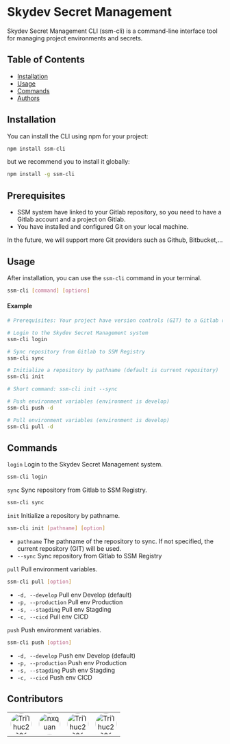 # Skydev Secret Management

Skydev Secret Management CLI (ssm-cli) is a command-line interface tool for managing project environments and secrets.

## Table of Contents

- [Installation](#installation)
- [Usage](#usage)
- [Commands](#commands)
- [Authors](#authors)

## Installation

You can install the CLI using npm for your project:

```sh
npm install ssm-cli
```

but we recommend you to install it globally:

```sh
npm install -g ssm-cli
```

## Prerequisites

- SSM system have linked to your Gitlab repository, so you need to have a Gitlab account and a project on Gitlab.
- You have installed and configured Git on your local machine.

In the future, we will support more Git providers such as Github, Bitbucket,...

## Usage

After installation, you can use the `ssm-cli` command in your terminal.

```sh
ssm-cli [command] [options]
```

#### Example

```sh
# Prerequisites: Your project have version controls (GIT) to a Gitlab repository

# Login to the Skydev Secret Management system
ssm-cli login

# Sync repository from Gitlab to SSM Registry
ssm-cli sync

# Initialize a repository by pathname (default is current repository)
ssm-cli init

# Short command: ssm-cli init --sync

# Push environment variables (environment is develop)
ssm-cli push -d

# Pull environment variables (environment is develop)
ssm-cli pull -d
```

## Commands

`login`
Login to the Skydev Secret Management system.

```sh
ssm-cli login
```

`sync`
Sync repository from Gitlab to SSM Registry.

```sh
ssm-cli sync
```

`init`
Initialize a repository by pathname.

```sh
ssm-cli init [pathname] [option]
```

- `pathname` The pathname of the repository to sync. If not specified, the current repository (GIT) will be used.
- `--sync` Sync repository from Gitlab to SSM Registry

`pull`
Pull environment variables.

```sh
ssm-cli pull [option]
```

- `-d, --develop` Pull env Develop (default)
- `-p, --production` Pull env Production
- `-s, --stagding` Pull env Stagding
- `-c, --cicd` Pull env CICD

`push`
Push environment variables.

```sh
ssm-cli push [option]
```

- `-d, --develop` Push env Develop (default)
- `-p, --production` Push env Production
- `-s, --stagding` Push env Stagding
- `-c, --cicd` Push env CICD

## Contributors

<table>
  <tr>
    <td align="center">
      <a href="https://github.com/TriThuc2321">
        <img src="https://github.com/TriThuc2321.png" width="50px;" style="border-radius: 50%;" alt="TriThuc2321"/>
      </a>
    </td>
    <td align="center">
      <a href="https://github.com/nxquan">
        <img src="https://github.com/nxquan.png" width="50px;" style="border-radius: 50%;" alt="nxquan"/>
      </a>
    </td>
    <td align="center">
      <a href="https://github.com/PhamDat328">
        <img src="https://github.com/PhamDat328.png" width="50px;" style="border-radius: 50%;" alt="TriThuc2321"/>
      </a>
    </td>
    <td align="center">
      <a href="https://github.com/ntlong1801">
        <img src="https://github.com/ntlong1801.png" width="50px;" style="border-radius: 50%;" alt="TriThuc2321"/>
      </a>
    </td>
  </tr>
</table>
